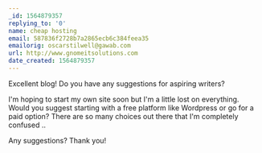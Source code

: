 ```yaml
---
_id: 1564879357
replying_to: '0'
name: cheap hosting
email: 587836f2728b7a2865ecb6c384feea35
emailorig: oscarstilwell@gawab.com
url: http://www.gnomeitsolutions.com
date_created: 1564879357
---
```


Excellent blog! Do you have any suggestions for aspiring writers?

I'm hoping to start my own site soon but I'm a little lost on everything. Would you suggest starting with a free platform like Wordpress or go for a paid option? There are so many choices out there that I'm completely confused ..

Any suggestions? Thank you!
